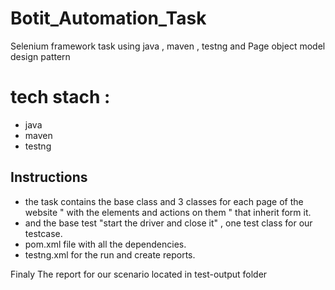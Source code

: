 # Botit_Automation_Task

Selenium framework task using java , maven , testng and Page object model design pattern

# tech stach :

- java
- maven
- testng

## Instructions

- the task contains the base class and 3 classes for each page of the website " with the elements and actions on them " that inherit form it.
- and the base test "start the driver and close it" , one test class for our testcase.
- pom.xml file with all the dependencies. 
- testng.xml for the run and create reports.


Finaly The report for our scenario located in test-output folder 
